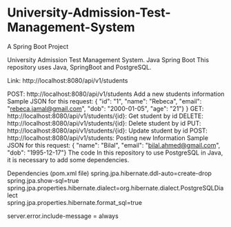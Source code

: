 # University-Admission-Test-Management-System
A Spring Boot Project

University Admission Test Management System.  Java Spring Boot
This repository uses Java, SpringBoot and PostgreSQL.

Link: http://localhost:8080/api/v1/students

POST: http://localhost:8080/api/v1/students Add a new students information
Sample JSON for this request: { "id": "1", "name": "Rebeca", "email": "rebeca.jamal@gmail.com", "dob": "2000-01-05", "age": "21"} }
GET: http://localhost:8080/api/v1/students/{id}: Get student by id
DELETE: http://localhost:8080/api/v1/students/{id}: Delete student by id
PUT: http://localhost:8080/api/v1/students/{id}: Update student by id
POST: http://localhost:8080/api/v1/students: Posting new Information
Sample JSON for this request: { "name": "Bilal", "email": "bilal.ahmed@gmail.com", "dob": "1995-12-17"}
The code
In this repository to use PostgreSQL in Java, it is necessary to add some dependencies.

Dependencies (pom.xml file)
spring.jpa.hibernate.ddl-auto=create-drop  
spring.jpa.show-sql=true  
spring.jpa.properties.hibernate.dialect=org.hibernate.dialect.PostgreSQLDialect  
spring.jpa.properties.hibernate.format_sql=true  

server.error.include-message = always
